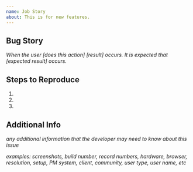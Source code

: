 ```yaml
---
name: Job Story
about: This is for new features.
---
```


## Bug Story
_When the user [does this action] [result] occurs.
It is expected that [expected result] occurs._

## Steps to Reproduce
1. 
2.
3.

## Additional Info
_any additional information that the developer may need to know about this issue_

_examples: screenshots, build number, record numbers, hardware, browser, resolution, 
setup, PM system, client, community, user type, user name, etc_
